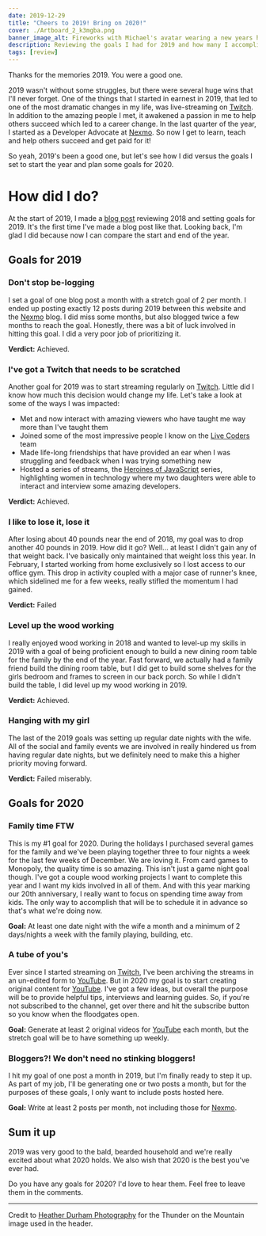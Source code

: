 ```yaml
---
date: 2019-12-29 
title: "Cheers to 2019! Bring on 2020!"
cover: ./Artboard_2_k3mgba.png
banner_image_alt: Fireworks with Michael's avatar wearing a new years hat.
description: Reviewing the goals I had for 2019 and how many I accomplished. Then start setting goals for 2020.
tags: [review]
---
```


Thanks for the memories 2019. You were a good one.

2019 wasn't without some struggles, but there were several huge wins that I'll never forget. One of the things
that I started in earnest in 2019, that led to one of the most dramatic changes in my life, was live-streaming on
[Twitch]. In addition to the amazing people I met, it awakened a passion in me to help others succeed which led
to a career change. In the last quarter of the year, I started as a Developer Advocate at [Nexmo]. So now I
get to learn, teach and help others succeed and get paid for it!

So yeah, 2019's been a good one, but let's see how I did versus the goals I set to start the year and plan some
goals for 2020.

<!--more-->

# How did I do?

At the start of 2019, I made a [blog post](https://baldbeardedbuilder.com/posts/2018-year-in-review/) reviewing
2018 and setting goals for 2019. It's the first time I've made a blog post like that. Looking back, I'm glad
I did because now I can compare the start and end of the year.

## Goals for 2019

### Don't stop be-logging

I set a goal of one blog post a month with a stretch goal of 2 per month. I ended up posting exactly 12
posts during 2019 between this website and the [Nexmo] blog. I did miss some months, but also blogged twice
a few months to reach the goal. Honestly, there was a bit of luck involved in hitting this goal. I did a very
poor job of prioritizing it.

**Verdict:** Achieved.

### I've got a Twitch that needs to be scratched

Another goal for 2019 was to start streaming regularly on [Twitch]. Little did I know how much this decision would
change my life. Let's take a look at some of the ways I was impacted:

- Met and now interact with amazing viewers who have taught me way more than I've taught them
- Joined some of the most impressive people I know on the [Live Coders] team
- Made life-long friendships that have provided an ear when I was struggling and feedback when I was trying something
  new
- Hosted a series of streams, the [Heroines of JavaScript] series, highlighting women in technology where my two
  daughters were able to interact and interview some amazing developers.

**Verdict:** Achieved.

### I like to lose it, lose it

After losing about 40 pounds near the end of 2018, my goal was to drop another 40 pounds in 2019. How did it go?
Well... at least I didn't gain any of that weight back. I've basically only maintained that weight loss this year.
In February, I started working from home exclusively so I lost access to our office gym. This drop
in activity coupled with a major case of runner's knee, which sidelined me for a few weeks, really stifled the momentum
I had gained.

**Verdict:** Failed

### Level up the wood working

<v-image
  alt="Our new dining room table."
 src="./53030755_2228476424037910_6307370620143831616_n_igcxrg.jpg"></v-image>

I really enjoyed wood working in 2018 and wanted to level-up my skills in 2019 with a goal of being proficient enough
to build a new dining room table for the family by the end of the year. Fast forward, we actually had a family
friend build the dining room table, but I did get to build some shelves for the girls bedroom and frames to screen in
our back porch. So while I didn't build the table, I did level up my wood working in 2019.

**Verdict:** Achieved.

### Hanging with my girl

The last of the 2019 goals was setting up regular date nights with the wife. All of the social and family events we
are involved in really hindered us from having regular date nights, but we definitely need to make this a higher priority
moving forward.

**Verdict:** Failed miserably.

## Goals for 2020

### Family time FTW

This is my #1 goal for 2020. During the holidays I purchased several games for the family and we've been playing together
three to four nights a week for the last few weeks of December. We are loving it. From card games to Monopoly, the quality
time is so amazing. This isn't just a game night goal though. I've got a couple wood working projects I want to complete
this year and I want my kids involved in all of them. And with this year marking our 20th anniversary, I really want to
focus on spending time away from kids. The only way to accomplish that will be to schedule it in advance so that's what
we're doing now.

**Goal:** At least one date night with the wife a month and a minimum of 2 days/nights a week with the family playing, building, etc.

### A tube of you's

Ever since I started streaming on [Twitch], I've been archiving the streams in an un-edited form to [YouTube]. But in
2020 my goal is to start creating original content for [YouTube]. I've got a few ideas, but overall the purpose will
be to provide helpful tips, interviews and learning guides. So, if you're not subscribed to the channel, get over
there and hit the subscribe button so you know when the floodgates open.

**Goal:** Generate at least 2 original videos for [YouTube] each month, but the stretch goal will be to have something up weekly.

### Bloggers?! We don't need no stinking bloggers!

I hit my goal of one post a month in 2019, but I'm finally ready to step it up. As part of my job, I'll be generating one or two posts a month, but for the purposes of these goals, I only want to include posts hosted here.

**Goal:** Write at least 2 posts per month, not including those for [Nexmo].

## Sum it up

2019 was very good to the bald, bearded household and we're really excited about what 2020 holds. We also wish that 2020
is the best you've ever had.

Do you have any goals for 2020? I'd love to hear them. Feel free to leave them in the comments.

---

Credit to [Heather Durham Photography](https://blog.heatherdurhamphotography.com/) for the Thunder on the Mountain image used in the header.

[twitch]: https://twitch.tv/baldbeardedbuilder
[nexmo]: https://nexmo.com
[live coders]: https://livecoders.dev
[heroines of javascript]: https://women-in-tech.online/
[youtube]: https://www.youtube.com/c/baldbeardedbuilder/
